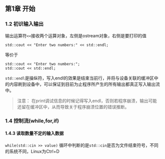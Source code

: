 ## 第1章 开始

### 1.2 初识输入输出
输出运算符`<<`接收两个运算对象，左侧是ostream对象，右侧是要打印的值

```
std::cout << "Enter two numbers:" << std::endl;
```
等价于
```
std::cout << "Enter two numbers:";
std::cout << std::endl;
```
`std::endl`是操纵符，写入endl的效果是结束当前行，并将与设备关联的缓冲区中的内容刷到设备中，可以保证到目前为止程序所产生的所有输出都真正写入输出流中。

>注意：
在print调试信息的时候记得写入endl，否则若程序崩溃，输出可能还留在缓冲区中，从而导致关于程序崩溃位置的错误推断。

### 1.4 控制流(while,for,if)
#### 1.4.3 读取数量不定的输入数据
`while(std::cin >> value)`
循环中判断的是`std::cin`是否为文件结束符号，不同的系统不同，Linux为Ctrl+D

